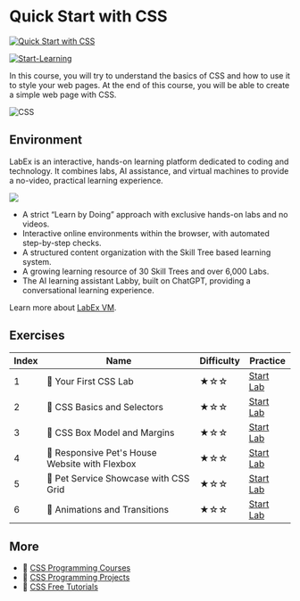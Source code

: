 # Quick Start with CSS

[![Quick Start with CSS](https://cover-creator.appbot.io/quick-start-with-css.png)](https://labex.io/courses/quick-start-with-css)

[![Start-Learning](https://img.shields.io/badge/Start-Learning-whitesmoke?style=for-the-badge)](https://labex.io/courses/quick-start-with-css)

In this course, you will try to understand the basics of CSS and how to use it to style your web pages. At the end of this course, you will be able to create a simple web page with CSS.

![CSS](https://img.shields.io/badge/CSS-whitesmoke?style=for-the-badge&logo=css)


## Environment

LabEx is an interactive, hands-on learning platform dedicated to coding and technology. It combines labs, AI assistance, and virtual machines to provide a no-video, practical learning experience.

![](https://tutorial-screenshot.getvm.io/images/vm-1725247253.png)

- A strict “Learn by Doing” approach with exclusive hands-on labs and no videos.
- Interactive online environments within the browser, with automated step-by-step checks.
- A structured content organization with the Skill Tree based learning system.
- A growing learning resource of 30 Skill Trees and over 6,000 Labs.
- The AI learning assistant Labby, built on ChatGPT, providing a conversational learning experience.

Learn more about [LabEx VM](https://support.labex.io/using-labex/virtual-machine).

## Exercises

|   Index | Name                                           | Difficulty   | Practice                                                                                                                  |
|---------|------------------------------------------------|--------------|---------------------------------------------------------------------------------------------------------------------------|
|       1 | 📖 Your First CSS Lab                          | ★☆☆          | <a target='_blank' href='https://labex.io/tutorials/css-your-first-css-lab-92744'>Start Lab</a>                           |
|       2 | 📖 CSS Basics and Selectors                    | ★☆☆          | <a target='_blank' href='https://labex.io/tutorials/css-css-basics-and-selectors-289074'>Start Lab</a>                    |
|       3 | 📖 CSS Box Model and Margins                   | ★☆☆          | <a target='_blank' href='https://labex.io/tutorials/css-css-box-model-and-margins-289075'>Start Lab</a>                   |
|       4 | 📖 Responsive Pet's House Website with Flexbox | ★☆☆          | <a target='_blank' href='https://labex.io/tutorials/css-responsive-pet-s-house-website-with-flexbox-289076'>Start Lab</a> |
|       5 | 📖 Pet Service Showcase with CSS Grid          | ★☆☆          | <a target='_blank' href='https://labex.io/tutorials/css-pet-service-showcase-with-css-grid-289077'>Start Lab</a>          |
|       6 | 📖 Animations and Transitions                  | ★☆☆          | <a target='_blank' href='https://labex.io/tutorials/css-animations-and-transitions-289073'>Start Lab</a>                  |

## More

- 🔗 [CSS Programming Courses](https://github.com/labex-labs/awesome-programming-courses)
- 🔗 [CSS Programming Projects](https://github.com/labex-labs/awesome-programming-projects)
- 🔗 [CSS Free Tutorials](https://github.com/labex-labs/css-free-tutorials)

